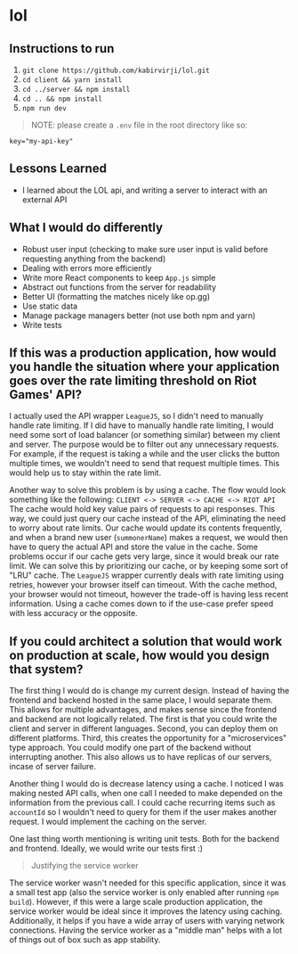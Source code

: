 # lol

## Instructions to run 
1) `git clone https://github.com/kabirvirji/lol.git`
2) `cd client && yarn install`
3) `cd ../server && npm install`
4) `cd .. && npm install`
5) `npm run dev`
> NOTE: please create a `.env` file in the root directory like so:
```
key="my-api-key"
```

## Lessons Learned
- I learned about the LOL api, and writing a server to interact with an external API

## What I would do differently
- Robust user input (checking to make sure user input is valid before requesting anything from the backend)
- Dealing with errors more efficiently
- Write more React components to keep `App.js` simple
- Abstract out functions from the server for readability
- Better UI (formatting the matches nicely like op.gg)
- Use static data
- Manage package managers better (not use both npm and yarn)
- Write tests

## If this was a production application, how would you handle the situation where your application goes over the rate limiting threshold on Riot Games' API?

I actually used the API wrapper `LeagueJS`, so I didn't need to manually handle rate limiting. If I did have to manually handle rate limiting, I would need some sort of load balancer (or something similar) between my client and server. The purpose would be to filter out any unnecessary requests. For example, if the request is taking a while and the user clicks the button multiple times, we wouldn't need to send that request multiple times. This would help us to stay within the rate limit.

Another way to solve this problem is by using a cache. The flow would look something like the following:
`CLIENT <-> SERVER <-> CACHE <-> RIOT API`
The cache would hold key value pairs of requests to api responses. This way, we could just query our cache instead of the API, eliminating the need to worry about rate limits. Our cache would update its contents frequently, and when a brand new user (`summonerName`) makes a request, we would then have to query the actual API and store the value in the cache. Some problems occur if our cache gets very large, since it would break our rate limit. We can solve this by prioritizing our cache, or by keeping some sort of "LRU" cache. The `LeagueJS` wrapper currently deals with rate limiting using retries, however your browser itself can timeout. With the cache method, your browser would not timeout, however the trade-off is having less recent information. Using a cache comes down to if the use-case prefer speed with less accuracy or the opposite. 

## If you could architect a solution that would work on production at scale, how would you design that system?

The first thing I would do is change my current design. Instead of having the frontend and backend hosted in the same place, I would separate them. This allows for multiple advantages, and makes sense since the frontend and backend are not logically related. The first is that you could write the client and server in different languages. Second, you can deploy them on different platforms. Third, this creates the opportunity for a "microservices" type approach. You could modify one part of the backend without interrupting another. This also allows us to have replicas of our servers, incase of server failure.

Another thing I would do is decrease latency using a cache. I noticed I was making nested API calls, when one call I needed to make depended on the information from the previous call. I could cache recurring items such as `accountId` so I wouldn't need to query for them if the user makes another request. I would implement the caching on the server.

One last thing worth mentioning is writing unit tests. Both for the backend and frontend. Ideally, we would write our tests first :)

> Justifying the service worker 

The service worker wasn't needed for this specific application, since it was a small test app (also the service worker is only enabled after running `npm build`). However, if this were a large scale production application, the service worker would be ideal since it improves the latency using caching. Additionally, it helps if you have a wide array of users with varying network connections. Having the service worker as a "middle man" helps with a lot of things out of box such as app stability. 



